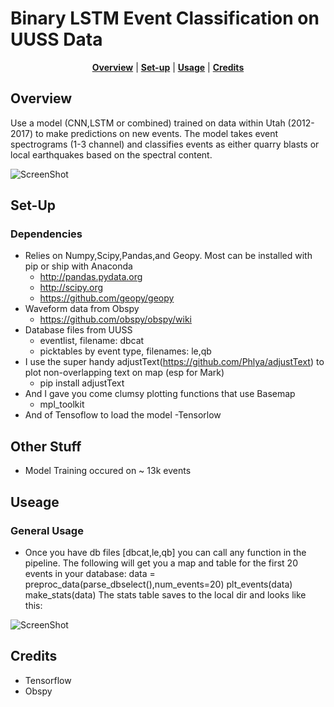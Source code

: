 Binary LSTM Event Classification on UUSS Data
===============================================
</p>

<p align="center">
<b><a href="#overview">Overview</a></b>
|
<b><a href="#set-up">Set-up</a></b>
|
<b><a href="#set-up">Usage</a></b>
    |
<b><a href="#set-up">Credits</a></b>

</p>

Overview
-----

Use a model (CNN,LSTM or combined) trained on data within Utah (2012-2017) to make predictions on new events. 
The model takes event spectrograms (1-3 channel) and classifies events as either quarry blasts or local earthquakes based on the spectral content.

![ScreenShot](https://github.com/quapity/UUSS_LSTM_classification/raw/master/screen1.png)

Set-Up
------------

### Dependencies
* Relies on Numpy,Scipy,Pandas,and Geopy. Most can be installed with pip or ship with Anaconda
    - http://pandas.pydata.org
    - http://scipy.org
    - https://github.com/geopy/geopy
* Waveform data from Obspy  
    - https://github.com/obspy/obspy/wiki
* Database files from UUSS 
    - eventlist, filename: dbcat 
    - picktables by event type, filenames: le,qb
* I use the super handy adjustText(https://github.com/Phlya/adjustText) to plot non-overlapping text on map (esp for Mark)
    - pip install adjustText
* And I gave you come clumsy plotting functions that use Basemap
    - mpl_toolkit
* And of Tensoflow to load the model
   -Tensorlow
  


Other Stuff
-----
* Model Training occured on ~ 13k events

Useage
----------

### General Usage

* Once you have db files [dbcat,le,qb] you can call any function in the pipeline. The following will get you a map and table for the first 20 events in your database:
data = preproc_data(parse_dbselect(),num_events=20)
plt_events(data)
make_stats(data)
The stats table saves to the local dir and looks like this:

![ScreenShot](https://github.com/quapity/UUSS_LSTM_classification/raw/master/screen2.png)


Credits
------------

* Tensorflow
* Obspy




